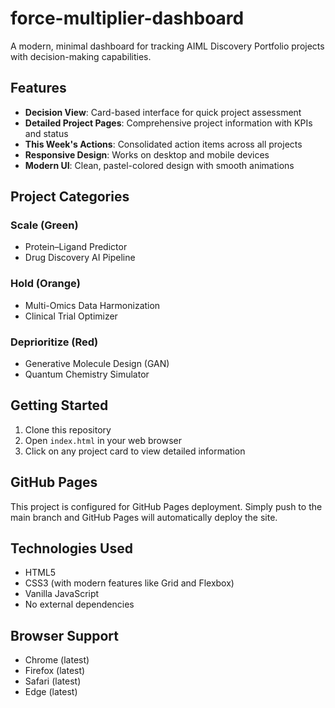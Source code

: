 # force-multiplier-dashboard

A modern, minimal dashboard for tracking AIML Discovery Portfolio projects with decision-making capabilities.

## Features

- **Decision View**: Card-based interface for quick project assessment
- **Detailed Project Pages**: Comprehensive project information with KPIs and status
- **This Week's Actions**: Consolidated action items across all projects
- **Responsive Design**: Works on desktop and mobile devices
- **Modern UI**: Clean, pastel-colored design with smooth animations

## Project Categories

### Scale (Green)
- Protein–Ligand Predictor
- Drug Discovery AI Pipeline

### Hold (Orange)
- Multi-Omics Data Harmonization
- Clinical Trial Optimizer

### Deprioritize (Red)
- Generative Molecule Design (GAN)
- Quantum Chemistry Simulator

## Getting Started

1. Clone this repository
2. Open `index.html` in your web browser
3. Click on any project card to view detailed information

## GitHub Pages

This project is configured for GitHub Pages deployment. Simply push to the main branch and GitHub Pages will automatically deploy the site.

## Technologies Used

- HTML5
- CSS3 (with modern features like Grid and Flexbox)
- Vanilla JavaScript
- No external dependencies

## Browser Support

- Chrome (latest)
- Firefox (latest)
- Safari (latest)
- Edge (latest)
